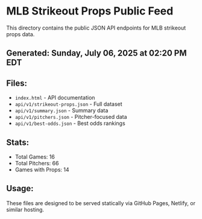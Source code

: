 # MLB Strikeout Props Public Feed

This directory contains the public JSON API endpoints for MLB strikeout props data.

## Generated: Sunday, July 06, 2025 at 02:20 PM EDT

## Files:
- `index.html` - API documentation
- `api/v1/strikeout-props.json` - Full dataset
- `api/v1/summary.json` - Summary data
- `api/v1/pitchers.json` - Pitcher-focused data  
- `api/v1/best-odds.json` - Best odds rankings

## Stats:
- Total Games: 16
- Total Pitchers: 66
- Games with Props: 14

## Usage:
These files are designed to be served statically via GitHub Pages, Netlify, or similar hosting.
